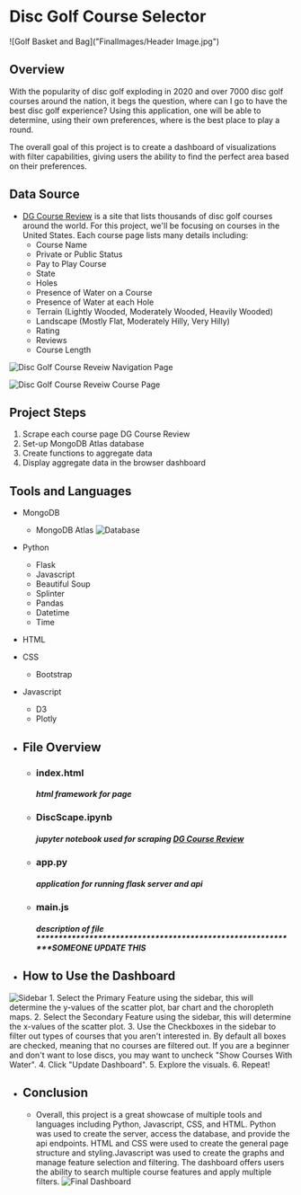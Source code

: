 # Disc Golf Course Selector
![Golf Basket and Bag]("FinalImages/Header Image.jpg")
## Overview

With the popularity of disc golf exploding in 2020 and over 7000 disc golf courses around the nation, it begs the question, where can I go to have the best disc golf experience? Using this application, one will be able to determine, using their own preferences, where is the best place to play a round.

The overall goal of this project is to create a dashboard of visualizations with filter capabilities, giving users the ability to find the perfect area based on their preferences.

## Data Source
- [DG Course Review](https://www.dgcoursereview.com/) is a site that lists thousands of disc golf courses around the world. For this project, we'll be focusing on courses in the United States. Each course page lists many details including:
    - Course Name
    - Private or Public Status
    - Pay to Play Course
    - State
    - Holes
    - Presence of Water on a Course
    - Presence of Water at each Hole
    - Terrain (Lightly Wooded, Moderately Wooded, Heavily Wooded)
    - Landscape (Mostly Flat, Moderately Hilly, Very Hilly)
    - Rating
    - Reviews
    - Course Length
    
![Disc Golf Course Reveiw Navigation Page](FinalImages/DGCR1.PNG)

![Disc Golf Course Reveiw Course Page](FinalImages/DGCR1.PNG)

## Project Steps
1. Scrape each course page DG Course Review
2. Set-up MongoDB Atlas database
3. Create functions to aggregate data
4. Display aggregate data in the browser dashboard

## Tools and Languages
- MongoDB
    - MongoDB Atlas
![Database](FinalImages/MongoDB.PNG)
- Python
    - Flask
    - Javascript
    - Beautiful Soup
    - Splinter
    - Pandas
    - Datetime
    - Time
- HTML
- CSS
  - Bootstrap
- Javascript
  - D3
  - Plotly

- ## File Overview
  - ### index.html
    ##### *html framework for page*
  - ### DiscScape.ipynb
    ##### *jupyter notebook used for scraping [DG Course Review](https://www.dgcoursereview.com/)*
  - ### app.py
    ##### *application for running flask server and api*
  - ### main.js
    ##### *description of file* ************************************************************SOMEONE UPDATE THIS

- ## How to Use the Dashboard
![Sidebar](FinalImages/Sidebar.PNG)
    1. Select the Primary Feature using the sidebar, this will determine the y-values of the scatter plot, bar chart and the choropleth maps.
    2. Select the Secondary Feature using the sidebar, this will determine the x-values of the scatter plot.
    3. Use the Checkboxes in the sidebar to filter out types of courses that you aren't interested in. By default all boxes are checked, meaning that no courses are filtered out. If you are a beginner and don't want to lose discs, you may want to uncheck "Show Courses With Water".
    4. Click "Update Dashboard".
    5. Explore the visuals.
    6. Repeat!

- ## Conclusion
    - Overall, this project is a great showcase of multiple tools and languages including Python, Javascript, CSS, and HTML. Python was used to create the server, access the database, and provide the api endpoints. HTML and CSS were used to create the general page structure and styling.Javascript was used to create the graphs and manage feature selection and filtering. The dashboard offers users the ability to search multiple course features and apply multiple filters.
    ![Final Dashboard](FinalImages/PageSnip.PNG)
